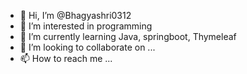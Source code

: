- 👋 Hi, I’m @Bhagyashri0312
- 👀 I’m interested in programming
- 🌱 I’m currently learning Java, springboot, Thymeleaf
- 💞️ I’m looking to collaborate on ...
- 📫 How to reach me ...

<!---
Bhagyashri0312/Bhagyashri0312 is a ✨ special ✨ repository because its `README.md` (this file) appears on your GitHub profile.
You can click the Preview link to take a look at your changes.
--->
